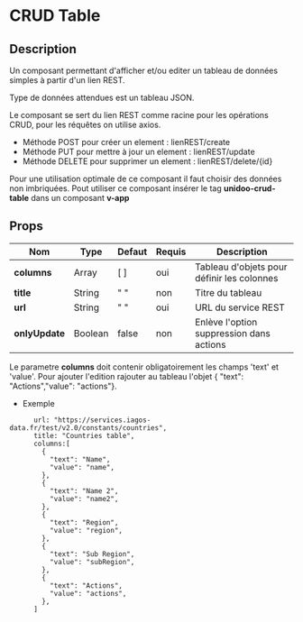 # CRUD Table

## Description

Un composant permettant d'afficher et/ou editer un tableau de données simples à partir d'un lien REST.

Type de données attendues est un tableau JSON.

Le composant se sert du lien REST comme racine pour les opérations CRUD, pour les réquêtes on utilise axios.
- Méthode POST pour créer un element :  lienREST/create 
- Méthode PUT pour mettre à jour un element :  lienREST/update
- Méthode DELETE pour supprimer un element :  lienREST/delete/{id}

Pour une utilisation optimale de ce composant il faut choisir des données non imbriquées.
Pout utiliser ce composant insérer le tag  **unidoo-crud-table** dans un composant **v-app**

## Props

| Nom          | Type           | Defaut  | Requis   | Description  |
| ------------- |----------------| --------- | ---------|--------------|
| **columns**          | Array | [ ] | oui | Tableau d'objets pour définir les colonnes  |
| **title**          | String | " "| non | Titre du tableau |
| **url**          | String | " " | oui | URL du service REST  |
| **onlyUpdate**          | Boolean | false | non | Enlève l'option suppression dans actions  |

Le parametre **columns** doit contenir obligatoirement les champs 'text' et 'value'. Pour ajouter l'edition rajouter au tableau l'objet { "text": "Actions","value": "actions"}.


- Exemple 

```
      url: "https://services.iagos-data.fr/test/v2.0/constants/countries",
      title: "Countries table",
      columns:[
        {
          "text": "Name",
          "value": "name",
        },
        {
          "text": "Name 2",
          "value": "name2",
        },
        {
          "text": "Region",
          "value": "region",
        },
        {
          "text": "Sub Region",
          "value": "subRegion",
        },
        {
          "text": "Actions",
          "value": "actions",
        },
      ]

    
```
<crud-table/>


